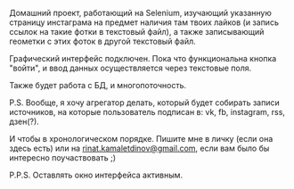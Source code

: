 Домашний проект, работающий на Selenium, 
изучающий указанную страницу инстаграма на предмет наличия там твоих лайков 
(и запись ссылок на такие фотки в текстовый файл), 
а также записывающий геометки с этих фоток в другой текстовый файл.

Графический интерфейс подключен. Пока что функциональна кнопка "войти", и ввод данных осуществляется через текстовые поля.

Также будет работа с БД, и многопоточность.

P.S. Вообще, я хочу агрегатор делать, 
который будет собирать записи источников, 
на которые пользователь подписан в: vk, fb, instagram, rss, дзен(?).

И чтобы в хронологическом порядке. 
Пишите мне в личку (если она здесь есть) или на rinat.kamaletdinov@gmail.com, 
если вам было бы интересно поучаствовать ;)

P.P.S. Оставлять окно интерфейса активным.
